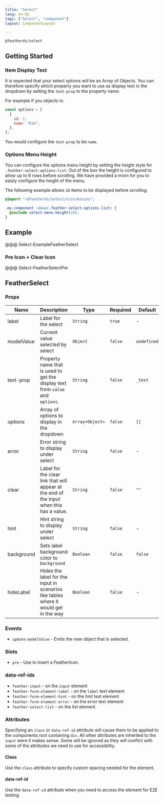 ```yaml
---
title: "Select"
lang: en-US
tags: ["Select", "component"]
layout: ComponentLayout

---
```

`@featherds/select`


## Getting Started

### Item Display Text

It is expected that your select options will be an Array of Objects. You can therefore specify which property you want to use as display text in the dropdown by setting the `text-prop` to the property name.

For example if you objects is:

```js
const options = [
  {
    id: 1,
    name: "Rik",
  },
];
```

You would configure the `text-prop` to be `name`.

### Options Menu Height

You can configure the options menu height by setting the height style for `.feather-select-options-list`. Out of the box the height is configured to allow up to 6 rows before scrolling. We have provided a mixin for you to easily configure the height of the menu.

The following example allows `10` items to be displayed before scrolling.

```scss
@import "~@featherds/select/scss/mixins";

.my-component :deep(.feather-select-options-list) {
  @include select-menu-height(10);
}
```

## Example

@@@ Select-ExampleFeatherSelect

### Pre Icon + Clear Icon

@@@ Select-FeatherSelectPre

## FeatherSelect

### Props

| Name       | Description                                                                              | Type            | Required | Default     |
| ---------- | ---------------------------------------------------------------------------------------- | --------------- | -------- | ----------- |
| label      | Label for the select                                                                     | `String`        | `true`   | -           |
| modelValue | Current value selected by select                                                         | `Object`        | `false`  | `undefined` |
| text-prop  | Property name that is used to get the display text from `value` and `options`.           | `String`        | `false`  | `_text`     |
| options    | Array of options to display in the dropdown                                              | `Array<Object>` | `false`  | `[]`        |
| error      | Error string to display under select                                                     | `String`        | `false`  | -           |
| clear      | Label for the clear link that will appear at the end of the input when this has a value. | `String`        | `false`  | `""`        |
| hint       | Hint string to display under select                                                      | `String`        | `false`  | -           |
| background | Sets label background color to `background`                                              | `Boolean`       | `false`  | `false`     |
| hideLabel      | Hides the label for the input in scenarios like tables where it would get in the way                                                  | `Boolean`           | `false`  | -                                       |

### Events

- `update:modelValue` - Emits the new object that is selected.

### Slots

- `pre` - Use to insert a FeatherIcon.

### data-ref-ids

- `feather-input` - on the `input` element
- `feather-form-element-label` - on the `label` text element
- `feather-form-element-hint` - on the hint text element
- `feather-form-element-error` - on the error text element
- `feather-select-list` - on the list element.

### Attributes

Specifying an `class` or `data-ref-id` attribute will cause them to be applied to the components root containing `div`. All other attributes are inherited to the `input` were it makes sense. Some will be ignored as they will conflict with some of the attributes we need to use for accessibility.

#### Class

Use the `class` attribute to specify custom spacing needed for the element.

#### data-ref-id

Use the `data-ref-id` attribute when you need to access the element for E2E testing.
